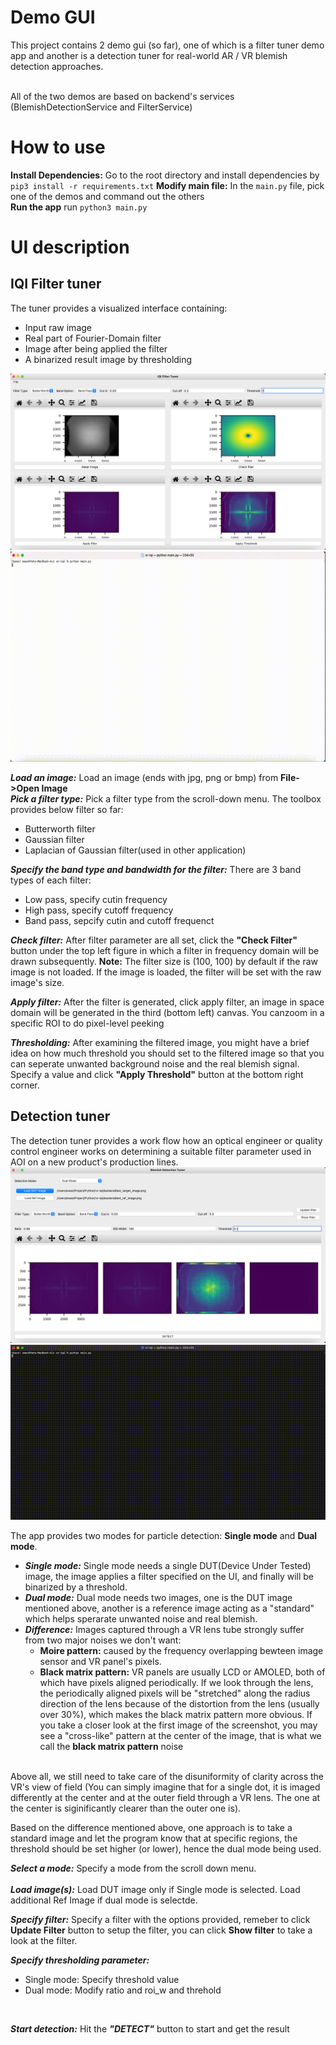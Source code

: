 # Demo GUI
This project contains 2 demo gui (so far), one of which is a filter tuner demo app and another is a detection tuner for real-world AR / VR blemish detection approaches. <br /><br />

All of the two demos are based on backend's services (BlemishDetectionService and FilterService)

# How to use
**Install Dependencies:** Go to the root directory and install dependencies by ```pip3 install -r requirements.txt```
**Modify main file:** In the ```main.py``` file, pick one of the demos and command out the others <br />
**Run the app** run ```python3 main.py```

# UI description
## IQI Filter tuner
The tuner provides a visualized interface containing:
- Input raw image
- Real part of Fourier-Domain filter
- Image after being applied the filter
- A binarized result image by thresholding

![demo_gui_filter_tuner](https://github.com/ylin1992/image-quality-inspection-kit/blob/main/screenshot/IQI_filter_tuner.png)
![demo_gui_filter_tuner](https://github.com/ylin1992/image-quality-inspection-kit/blob/main/screenshot/filter_tuner_demo.gif)

***Load an image:*** Load an image (ends with jpg, png or bmp) from **File->Open Image** <br />
***Pick a filter type:***  Pick a filter type from the scroll-down menu. The toolbox provides below filter so far:
- Butterworth filter
- Gaussian filter
- Laplacian of Gaussian filter(used in other application)

***Specify the band type and bandwidth for the filter:*** There are 3 band types of each filter:
- Low pass, specify cutin frequency
- High pass, specify cutoff frequency
- Band pass, sepcify cutin and cutoff frequenct

***Check filter:*** After filter parameter are all set, click the **"Check Filter"** button under the top left figure in which a filter in frequency domain will be drawn subsequently.
**Note:** The filter size is (100, 100) by default if the raw image is not loaded. If the image is loaded, the filter will be set with the raw image's size.

***Apply filter:*** After the filter is generated, click apply filter, an image in space domain will be generated in the third (bottom left) canvas. You canzoom in a specific ROI to do pixel-level peeking

***Thresholding:*** After examining the filtered image, you might have a brief idea on how much threshold you should set to the filtered image so that you can seperate unwanted background noise and the real blemish signal. Specify a value and click **"Apply Threshold"** button at the bottom right corner.
<br />

## Detection tuner
The detection tuner provides a work flow how an optical engineer or quality control engineer works on determining a suitable filter parameter used in AOI on a new product's production lines.  
![demo_gui_dection_tuner](https://github.com/ylin1992/image-quality-inspection-kit/blob/main/screenshot/detection_tuner.png)
![demo_gui_dection_tuner](https://github.com/ylin1992/image-quality-inspection-kit/blob/main/screenshot/detection_tuner.gif)

The app provides two modes for particle detection: **Single mode** and **Dual mode**.
- ***Single mode:*** Single mode needs a single DUT(Device Under Tested) image, the image applies a filter specified on the UI, and finally will be binarized by a threshold.
- ***Dual mode:*** Dual mode needs two images, one is the DUT image mentioned above, another is a reference image acting as a "standard" which helps sperarate unwanted noise and real blemish.
- ***Difference:*** Images captured through a VR lens tube strongly suffer from two major noises we don't want:
  - **Moire pattern:** caused by the frequency overlapping bewteen image sensor and VR panel's pixels.
  - **Black matrix pattern:** VR panels are usually LCD or AMOLED, both of which have pixels aligned periodically. If we look through the lens, the periodically aligned pixels will be "stretched" along the radius direction of the lens because of the distortion from the lens (usually over 30%), which makes the black matrix pattern more obvious. If you take a closer look at the first image of the screenshot, you may see a "cross-like" pattern at the center of the image, that is what we call the **black matrix pattern** noise <br /><br />

Above all, we still need to take care of the disuniformity of clarity across the VR's view of field (You can simply imagine that for a single dot, it is imaged differently at the center and at the outer field through a VR lens. The one at the center is siginificantly clearer than the outer one is). <br />

Based on the difference mentioned above, one approach is to take a standard image and let the program know that at specific regions, the threshold should be set higher (or lower), hence the dual mode being used.

***Select a mode:*** Specify a mode from the scroll down menu.
<br />
<br />
***Load image(s):*** Load DUT image only if Single mode is selected. Load additional Ref Image if dual mode is selectde.
<br />

***Specify filter:*** Specify a filter with the options provided, remeber to click **Update Filter** button to setup the filter, you can click **Show filter** to take a look at the filter.
<br />

***Specify thresholding parameter:***
- Single mode: Specify threshold value
- Dual mode: Modify ratio and roi_w and threhold
<br />

***Start detection:*** Hit the ***"DETECT"*** button to start and get the result
